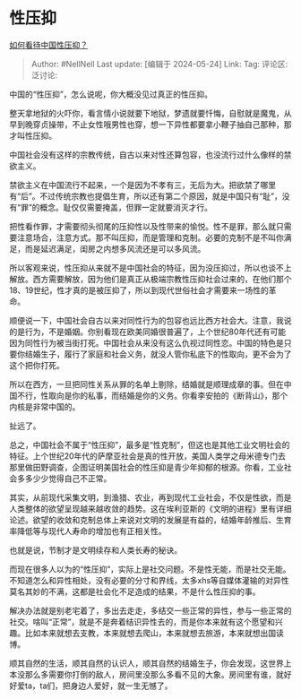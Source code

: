 # 性压抑
[如何看待中国性压抑？](https://www.zhihu.com/question/653644754/answer/3508240774)

> Author: #NellNell
> Last update: [编辑于 2024-05-24]
> Link:
> Tag:
> 评论区:
> 泛讨论:

中国的“性压抑”，怎么说呢，你大概没见过真正的性压抑。

整天拿地狱的火吓你，看言情小说就要下地狱，梦遗就要忏悔，自慰就是魔鬼，从早到晚穿贞操带，不止女性哦男性也穿，想一下异性都要拿小鞭子抽自己那种，那才叫性压抑。

中国社会没有这样的宗教传统，自古以来对性还算包容，也没流行过什么像样的禁欲主义。

禁欲主义在中国流行不起来，一个是因为不孝有三，无后为大。把欲禁了哪里有“后”。不过传统宗教也提倡生育，所以还有第二个原因，就是中国只有“耻”，没有“罪”的概念。耻仅仅需要掩盖，但罪一定就要消灭才行。

把性看作罪，才需要彻头彻尾的压抑性以及性带来的愉悦。性不是罪，那么就只需要注意场合，注意方式。那不叫压抑，而是管理和克制。必要的克制不是不叫你满足，而是延迟满足，闺房之内想多风流还是可以多风流。

所以客观来说，性压抑从来就不是中国社会的特征，因为没压抑过，所以也谈不上解放。西方需要解放，因为他们是真正从极端宗教性压抑社会过来的，在他们那个18、19世纪，性才真的是被压抑了，所以到现代世俗社会才需要来一场性的革命。

顺便说一下，中国社会自古以来对同性行为的包容也远比西方社会大。注意，我说的是行为，不是婚姻。你别看现在欧美同婚很普遍了，上个世纪80年代还有可能因为同性行为被当街打死。中国社会从来没有这么仇视过同性恋。中国的特色是只要你结婚生子，履行了家庭和社会义务，就没人管你私底下的性取向，更不会为了这个把你打死。

所以在西方，一旦把同性关系从罪的名单上剔除，结婚就是顺理成章的事。但在中国不行，性取向是你的私事，而结婚是你的义务。你看李安拍的《断背山》，那个内核是非常中国的。

扯远了。

总之，中国社会不属于“性压抑”，最多是“性克制”，但这也是其他工业文明社会的特征。上个世纪20年代的萨摩亚社会是真的性开放，美国人类学之母米德专门去那里做田野调查，企图证明美国社会的性压抑是青少年抑郁的根源。你看，工业社会多多少少觉得自己不正常。

其实，从前现代采集文明，到渔猎、农业，再到现代工业社会，不仅是性欲，而是人类整体的欲望呈现越来越收敛的趋势。这在埃利亚斯的《文明的进程》里有详细论述。欲望的收敛和克制总体上来说对文明的发展是有益的，结婚年龄推后、生育率降低等与现代人寿命的增加也有正相关性。

也就是说，节制才是文明续存和人类长寿的秘诀。

而现在很多人以为的“性压抑”，实际上是社交问题。不是性无能，而是社交无能。不知道怎么和异性相处，没有必要的分寸和界线，太多xhs等自媒体灌输的对异性莫名其妙的不满，这都是社会化不足造成的结果，不是什么性压抑的事。

解决办法就是别老宅着了，多出去走走，多结交一些正常的异性，参与一些正常的社交。啥叫“正常”，就是不是奔着结识异性去的，而是你本来就有这个愿望和兴趣。比如本来就想去支教，本来就想去爬山，本来就想去旅游，本来就想出国读博。

顺其自然的生活，顺其自然的认识人，顺其自然的结婚生子，你会发现，这世界上本没那么多需要你打倒的敌人，房间里没那么多看不见的大象。房间里有谁，就好好爱ta，ta们，把身边人爱好，就一生无憾了。
